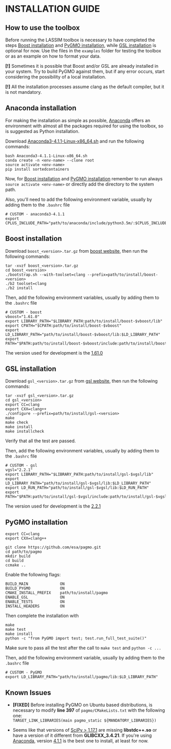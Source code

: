 INSTALLATION GUIDE
==================

How to use the toolbox
----------------------
Before running the LASSIM toolbox is necessary to have completed the steps [Boost installation](#boost-installation)
and [PyGMO installation](#pygmo-installation), while [GSL installation](#gsl-installation) is optional for now. 
Use the files in the `examples` folder for testing the toolbox or as an example on how to format your data.

**[!]** Sometimes it is possible that Boost and/or GSL are already installed in your system. Try to build 
PyGMO against them, but if any error occurs, start considering the possibility of a local installation.

**[!]** All the installation processes assume clang as the default compiler, but it is not mandatory.

Anaconda installation
---------------------
For making the installation as simple as possible, [Anaconda](https://anaconda.org/) offers an environment with almost all the packages
required for using the toolbox, so is suggested as Python installation. 

Download [Anaconda3-4.1.1-Linux-x86_64.sh](https://repo.continuum.io/archive/index.html) and run the following commands:
```
bash Anaconda3-4.1.1-Linux-x86_64.sh
conda create -n <env-name> --clone root
source activate <env-name>
pip install sortedcontainers
```
Now, for [Boost installation](#boost-installation) and [PyGMO installation](#pygmo-installation) remember to run always `source activate <env-name>` or 
directly add the directory to the system path.

Also, you'll need to add the following environment variable, usually by adding them to the `.bashrc` file
```
# CUSTOM - anaconda3-4.1.1
export CPLUS_INCLUDE_PATH="path/to/anaconda/include/python3.5m/:$CPLUS_INCLUDE_PATH"
```

Boost installation
------------------
Download `boost_<version>.tar.gz` from [boost website](http://www.boost.org), then run the following commands:
```
tar -xvzf boost_<version>.tar.gz
cd boost_<version>
./bootstrap.sh --with-toolset=clang --prefix=path/to/install/boost-<version>
./b2 toolset=clang
./b2 install
```

Then, add the following environment variables, usually by adding them to the `.bashrc` file
```
# CUSTOM - boost
vboost="1.61.0"
export LIBRARY_PATH="$LIBRARY_PATH:path/to/install/boost-$vboost/lib"
export CPATH="$CPATH:path/to/install/boost-$vboost"
export LD_LIBRARY_PATH="path/to/install/boost-$vboost/lib:$LD_LIBRARY_PATH"
export PATH="$PATH:path/to/install/boost-$vboost/include:path/to/install/boost-$vboost/lib"
```

The version used for development is the [1.61.0](https://sourceforge.net/projects/boost/files/boost/1.61.0/boost_1_61_0.tar.gz)

GSL installation
----------------
Download `gsl_<version>.tar.gz` from [gsl website](http://ftp.acc.umu.se/mirror/gnu.org/gnu/gsl/), then run the following commands:
```
tar -xvzf gsl_<version>.tar.gz
cd gsl_<version>
export CC=clang
export CXX=clang++
./configure --prefix=path/to/install/gsl-<version>
make
make check
make install
make installcheck
```
Verify that all the test are passed.

Then, add the following environment variables, usually by adding them to the `.bashrc` file
```
# CUSTOM - gsl
vgsl="2.2.1"
export LIBRARY_PATH="$LIBRARY_PATH:path/to/install/gsl-$vgsl/lib"
export LD_LIBRARY_PATH="path/to/install/gsl-$vgsl/lib:$LD_LIBRARY_PATH"
export LD_RUN_PATH="path/to/install/gsl-$vgsl/lib:$LD_RUN_PATH"
export PATH="$PATH:path/to/install/gsl-$vgsl/include:path/to/install/gsl-$vgsl/lib"
```

The version used for development is the [2.2.1](http://ftp.acc.umu.se/mirror/gnu.org/gnu/gsl/gsl-2.2.1.tar.gz)

PyGMO installation
------------------

```
export CC=clang
export CXX=clang++

git clone https://github.com/esa/pagmo.git
cd path/to/pagmo
mkdir build
cd build
ccmake ..
```
Enable the following flags:
```
BUILD_MAIN              ON
BUILD_PYGMO             ON
CMAKE_INSTALL_PREFIX    path/to/install/pagmo
ENABLE_GSL              ON
ENABLE_TESTS            ON
INSTALL_HEADERS         ON
```
Then complete the installation with
```
make
make test
make install
python -c "from PyGMO import test; test.run_full_test_suite()"
```
Make sure to pass all the test after the call to `make test` and `python -c ...`

Then, add the following environment variable, usually by adding them to the `.bashrc` file
```
# CUSTOM - PyGMO
export LD_LIBRARY_PATH="path/to/install/pagmo/lib:$LD_LIBRARY_PATH"
```

Known Issues
------------
- **[FIXED]** Before installing PyGMO on Ubuntu based distributions, is necessary to modify **line 397** of 
`pagmo/CMakeLists.txt` with the following one:  
`TARGET_LINK_LIBRARIES(main pagmo_static ${MANDATORY_LIBRARIES})`

- Seems like that versions of [SciPy > 1.17.1](http://www.scipy.org/) are missing **libstdc++.so** or have a version of it
different from **GLIBCXX_3.4.21**. If you're using [Anaconda](https://anaconda.org/), version [4.1.1](https://repo.continuum.io/archive/index.html) is the best one to
install, at least for now.